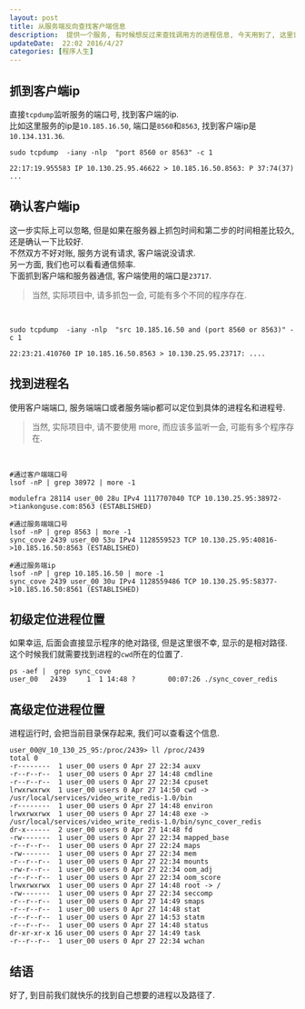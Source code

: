 ```yaml
---  
layout: post  
title: 从服务端反向查找客户端信息
description:  提供一个服务, 有时候想反过来查找调用方的进程信息, 今天用到了, 这里记录一下.    
updateDate:  22:02 2016/4/27
categories: [程序人生]
---  
```



## 抓到客户端ip

直接`tcpdump`监听服务的端口号, 找到客户端的ip.  
比如这里服务的ip是`10.185.16.50`, 端口是`8560`和`8563`, 找到客户端ip是`10.134.131.36`.  

```
sudo tcpdump  -iany -nlp  "port 8560 or 8563" -c 1         

22:17:19.955583 IP 10.130.25.95.46622 > 10.185.16.50.8563: P 37:74(37) ...
```

## 确认客户端ip

这一步实际上可以忽略, 但是如果在服务器上抓包时间和第二步的时间相差比较久, 还是确认一下比较好.  
不然双方不好对账, 服务方说有请求, 客户端说没请求.  
另一方面, 我们也可以看看通信频率.  
下面抓到客户端和服务器通信, 客户端使用的端口是`23717`.  


> 当然, 实际项目中, 请多抓包一会, 可能有多个不同的程序存在.    

<br>

```
sudo tcpdump  -iany -nlp  "src 10.185.16.50 and (port 8560 or 8563)" -c 1

22:23:21.410760 IP 10.185.16.50.8563 > 10.130.25.95.23717: ....
```

## 找到进程名

使用客户端端口, 服务端端口或者服务端ip都可以定位到具体的进程名和进程号.  


> 当然, 实际项目中, 请不要使用 more, 而应该多监听一会, 可能有多个程序存在.    

<br>

```
#通过客户端端口号
lsof -nP | grep 38972 | more -1

modulefra 28114 user_00 28u IPv4 1117707040 TCP 10.130.25.95:38972->tiankonguse.com:8563 (ESTABLISHED)

#通过服务端端口号
lsof -nP | grep 8563 | more -1
sync_cove 2439 user_00 53u IPv4 1128559523 TCP 10.130.25.95:40816->10.185.16.50:8563 (ESTABLISHED)

#通过服务端ip
lsof -nP | grep 10.185.16.50 | more -1
sync_cove 2439 user_00 30u IPv4 1128559486 TCP 10.130.25.95:58377->10.185.16.50:8561 (ESTABLISHED)
```


## 初级定位进程位置

如果幸运, 后面会直接显示程序的绝对路径, 但是这里很不幸, 显示的是相对路径.  
这个时候我们就需要找到进程的`cwd`所在的位置了.  

```
ps -aef |  grep sync_cove
user_00   2439     1  1 14:48 ?        00:07:26 ./sync_cover_redis
```

## 高级定位进程位置

进程运行时, 会把当前目录保存起来, 我们可以查看这个信息.  

```
user_00@V_10_130_25_95:/proc/2439> ll /proc/2439
total 0
-r--------  1 user_00 users 0 Apr 27 22:34 auxv
-r--r--r--  1 user_00 users 0 Apr 27 14:48 cmdline
-r--r--r--  1 user_00 users 0 Apr 27 22:34 cpuset
lrwxrwxrwx  1 user_00 users 0 Apr 27 14:50 cwd -> /usr/local/services/video_write_redis-1.0/bin
-r--------  1 user_00 users 0 Apr 27 14:48 environ
lrwxrwxrwx  1 user_00 users 0 Apr 27 14:48 exe -> /usr/local/services/video_write_redis-1.0/bin/sync_cover_redis
dr-x------  2 user_00 users 0 Apr 27 14:48 fd
-rw-------  1 user_00 users 0 Apr 27 22:34 mapped_base
-r--r--r--  1 user_00 users 0 Apr 27 22:24 maps
-rw-------  1 user_00 users 0 Apr 27 22:34 mem
-r--r--r--  1 user_00 users 0 Apr 27 22:34 mounts
-rw-r--r--  1 user_00 users 0 Apr 27 22:34 oom_adj
-r--r--r--  1 user_00 users 0 Apr 27 22:34 oom_score
lrwxrwxrwx  1 user_00 users 0 Apr 27 14:48 root -> /
-rw-------  1 user_00 users 0 Apr 27 22:34 seccomp
-r--r--r--  1 user_00 users 0 Apr 27 14:49 smaps
-r--r--r--  1 user_00 users 0 Apr 27 14:48 stat
-r--r--r--  1 user_00 users 0 Apr 27 14:53 statm
-r--r--r--  1 user_00 users 0 Apr 27 14:48 status
dr-xr-xr-x 16 user_00 users 0 Apr 27 14:49 task
-r--r--r--  1 user_00 users 0 Apr 27 22:34 wchan
```

## 结语

好了, 到目前我们就快乐的找到自己想要的进程以及路径了.  

